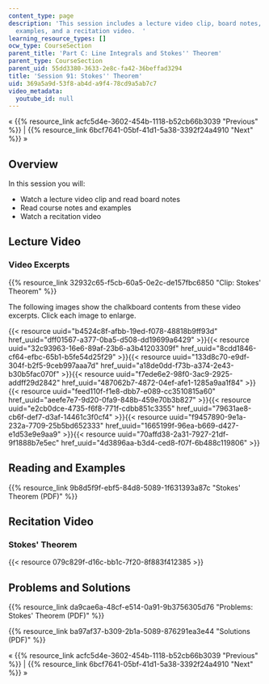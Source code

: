 ```yaml
---
content_type: page
description: 'This session includes a lecture video clip, board notes, course notes,
  examples, and a recitation video.  '
learning_resource_types: []
ocw_type: CourseSection
parent_title: 'Part C: Line Integrals and Stokes'' Theorem'
parent_type: CourseSection
parent_uid: 55dd3380-3633-2e8c-fa42-36beffad3294
title: 'Session 91: Stokes'' Theorem'
uid: 369a5a9d-53f8-ab4d-a9f4-78cd9a5ab7c7
video_metadata:
  youtube_id: null
---
```


« {{% resource_link acfc5d4e-3602-454b-1118-b52cb66b3039 "Previous" %}} | {{% resource_link 6bcf7641-05bf-41d1-5a38-3392f24a4910 "Next" %}} »

Overview
--------

In this session you will:

*   Watch a lecture video clip and read board notes
*   Read course notes and examples
*   Watch a recitation video

Lecture Video
-------------

### Video Excerpts

{{% resource_link 32932c65-f5cb-60a5-0e2c-de157fbc6850 "Clip: Stokes' Theorem" %}}

The following images show the chalkboard contents from these video excerpts. Click each image to enlarge.

{{< resource uuid="b4524c8f-afbb-19ed-f078-48818b9ff93d" href_uuid="dff01567-a377-0ba5-d508-dd19699a6429" >}}{{< resource uuid="32c93963-16e6-89af-23b6-a3b41203309f" href_uuid="8cdd1846-cf64-efbc-65b1-b5fe54d25f29" >}}{{< resource uuid="133d8c70-e9df-304f-b2f5-9ceb997aaa7d" href_uuid="a18de0dd-f73b-a374-2e43-b30b5fac070f" >}}{{< resource uuid="f7ede6e2-98f0-3ac9-2925-addff29d2842" href_uuid="487062b7-4872-04ef-afe1-1285a9aa1f84" >}}  
{{< resource uuid="feed110f-f1e8-dbb7-e089-cc3510815a60" href_uuid="aeefe7e7-9d20-0fa9-848b-459e70b3b827" >}}{{< resource uuid="e2cb0dce-4735-f6f8-771f-cdbb851c3355" href_uuid="79631ae8-cb6f-def7-d3af-14461c3f0cf4" >}}{{< resource uuid="f9457890-9e1a-232a-7709-25b5bd652333" href_uuid="1665199f-96ea-b669-d427-e1d53e9e9aa9" >}}{{< resource uuid="70affd38-2a31-7927-21df-9f1888b7e5ec" href_uuid="4d3896aa-b3d4-ced8-f07f-6b488c119806" >}}

Reading and Examples
--------------------

{{% resource_link 9b8d5f9f-ebf5-84d8-5089-1f631393a87c "Stokes' Theorem (PDF)" %}}

Recitation Video
----------------

### Stokes' Theorem

{{< resource 079c829f-d16c-bb1c-7f20-8f883f412385 >}}

Problems and Solutions
----------------------

{{% resource_link da9cae6a-48cf-e514-0a91-9b3756305d76 "Problems: Stokes' Theorem (PDF)" %}}

{{% resource_link ba97af37-b309-2b1a-5089-876291ea3e44 "Solutions (PDF)" %}}

« {{% resource_link acfc5d4e-3602-454b-1118-b52cb66b3039 "Previous" %}} | {{% resource_link 6bcf7641-05bf-41d1-5a38-3392f24a4910 "Next" %}} »